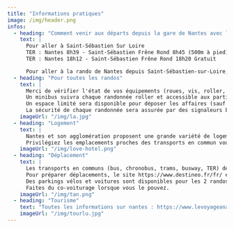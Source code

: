 ```yaml
---
title: "Informations pratiques"
image: /img/header.png
infos:
  - heading: "Comment venir aux départs depuis la gare de Nantes avec les transports en commun ?"
    text: |
      Pour aller à Saint-Sébastien Sur Loire
      TER : Nantes 8h39 - Saint-Sébastien Frêne Rond 8h45 (500m à pied) Gratuit
      TER : Nantes 18h12 - Saint-Sébastien Frêne Rond 18h20 Gratuit

      Pour aller à la rando de Nantes depuis Saint-Sébastien-sur-Loire, un départ groupé à roller depuis le gymnase de Saint-Sébastien Sur Loire s'effectuera à 19h15. Prévoir gilet réfléchissant et lumières pour le retour.
  - heading: "Pour toutes les randos"
    text: |
      Merci de vérifier l'état de vos équipements (roues, vis, roller, ...) avant de venir aux randonnées roller et d'apporter vos clés en cas de soucis.
      Un minibus suivra chaque randonnée roller et accessible aux participants en difficulté.
      Un espace limité sera disponible pour déposer les affaires (sauf la sortie nocturne). Merci de prendre un petit sac à dos avec une gourde que vous pouvez garder avec vous au cas où. L'organisation décline toute responsabilité en cas de vol ou d'oubli.
      La sécurité de chaque randonnée sera assurée par des signaleurs bénévoles (les "Staffeurs") qui seront les seuls à porter des chasubles fluo. Merci respecter leurs consignes.
    imageUrl: "/img/la.jpg"
  - heading: "Logement"
    text: |
      Nantes et son agglomération proposent une grande variété de logements à votre disposition : Hôtels, Location auprès des habitants, ...
      Privilégiez les emplacements proches des transports en commun vous permettant de vous rendre facilement sur le départ des randonnées.
    imageUrl: "/img/love-hotel.png"
  - heading: "Déplacement"
    text: |
      Les transports en communs (bus, chronobus, trams, busway, TER) de l'agglomération nantaise sont gratuits le weekend. Profitez-en!
      Pour préparer déplacements, le site https://www.destineo.fr/fr/ est à votre disposition.
      Des parkings vélos et voitures sont disponibles pour les 2 randos en journée. Pour la rando du soir privilégiez les parkings P+R.
      Faites du co-voiturage lorsque vous le pouvez.
    imageUrl: "/img/tan.png"
  - heading: "Tourisme"
    text: "Toutes les informations sur nantes : https://www.levoyageanantes.fr/"
    imageUrl: "/img/tourlu.jpg"
---
```

